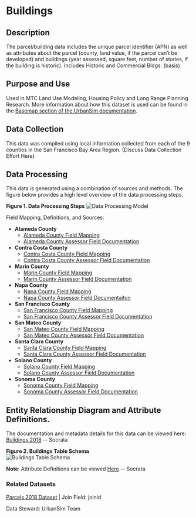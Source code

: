 # Buildings  

## Description  
The parcel/building data includes the unique parcel identifier (APN) as well as attributes about the parcel (county, land value, if the parcel can’t be developed) and buildings (year assessed, square feet, number of stories, if the building is historic). Includes Historic and Commercial Bldgs. (basis)

## Purpose and Use   
Used in MTC Land Use Modeling, Housing Policy and Long Range Planning Research. More information about how this dataset is used can be found in the [Basemap section of the UrbanSim documentation](https://github.com/BayAreaMetro/petrale/blob/master/basemap/basemap_process.md).

## Data Collection  
This data was compiled using local information collected from each of the 9 counties in the San Francisco Bay Area Region.  {Discuss Data Collection Effort Here}

## Data Processing   
This data is generated using a combination of sources and methods. The figure below provides a high level overview of the data processing steps.  

**Figure 1. Data Processing Steps**
![Data Processing Model](https://www.lucidchart.com/publicSegments/view/4325221a-7816-4525-a25e-d237b9b796f0/image.png) 


Field Mapping, Definitions, and Sources:

* **Alameda County**
   * [Alameda County Field Mapping]()
   * [Alameda County Assessor Field Documentation]()
* **Contra Costa County**
   * [Contra Costa County Field Mapping]()
   * [Contra Costa County Assessor Field Documentation]()
* **Marin County**
   * [Marin County Field Mapping]()
   * [Marin County Assessor Field Documentation]()
* **Napa County**
   * [Napa County Field Mapping]()
   * [Napa County Assessor Field Documentaiton]()
* **San Francisco County**
   * [San Francisco County Field Mapping]()
   * [San Francisco County Assessor Field Documentation]()
* **San Mateo County**
   * [San Mateo County Field Mapping]()
   * [San Mateo County Assessor Field Documentation]()
* **Santa Clara County**
   * [Santa Clara County Field Mapping](https://github.com/BayAreaMetro/DataServices/blob/master/Project-Documentation/mdm/land-people-mdm/files/SC_Buildings_Field_Mapping.csv)
   * [Santa Clara County Assessor Field Documentation](https://mtcdrive.box.com/s/jd12binabjjnz7bigg50ajubgvgmj6do)
* **Solano County**
   * [Solano County Field Mapping]()
   * [Solano County Assessor Field Documentation]()
* **Sonoma County**
   * [Sonoma County Field Mapping]()
   * [Sonoma County Assessor Field Documentation]()



## Entity Relationship Diagram and Attribute Definitions. 
The documentation and metadata details for this data can be viewed here: [Buildings 2018]() -- Socrata  

**Figure 2. Buildings Table Schema**  
![Buildings Table Schema](https://www.lucidchart.com/publicSegments/view/3c269e86-a479-4589-a807-18070db5e9be/image.png)  


**Note**:
Attribute Definitions can be viewed [Here]() -- Socrata

### Related Datasets

[Parcels 2018 Dataset](https://mtc.data.socrata.com/Cadastral/Region-Parcels-2018-/fqea-xb6g) | Join Field: joinid


Data Steward: UrbanSim Team
